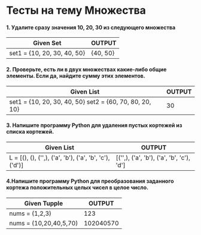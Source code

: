 # Тесты на тему Множества

#### 1. Удалите сразу значения 10, 20, 30 из следующего множества


| Given Set | OUTPUT |
|   ---   |   ---  |
| set1 = {10, 20, 30, 40, 50} | {40, 50} |



#### 2. Проверьте, есть ли в двух множествах какие-либо общие элементы. Если да, найдите сумму этих элементов.


| Given List | OUTPUT |
|   ---   | --- |
| set1 = {10, 20, 30, 40, 50} set2 = {60, 70, 80, 20, 10} | 30 |
                    

#### 3. Напишите программу Python для удаления пустых кортежей из списка кортежей.


| Given List | OUTPUT |
|   ---   |   ---  |
| L = [(), (), ('',), ('a', 'b'), ('a', 'b', 'c'), ('d')] | [('',), ('a', 'b'), ('a', 'b', 'c'), 'd'] |



#### 4.Напишите программу Python для преобразования заданного кортежа положительных целых чисел в целое число.


| Given Tupple | OUTPUT |
|   ---   |   ---  |
| nums = (1,2,3) | 123 |
| nums = (10,20,40,5,70) | 102040570 |

